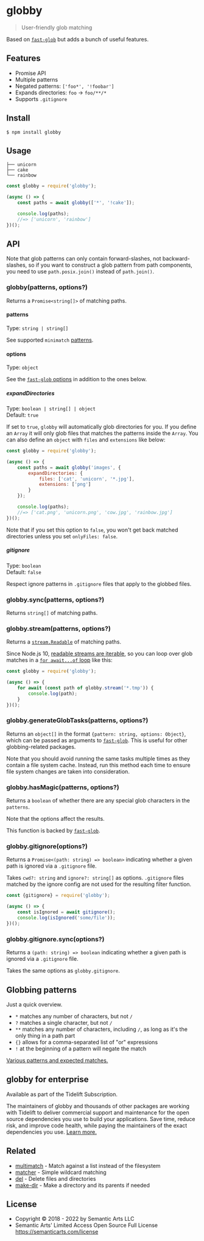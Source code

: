 # globby

> User-friendly glob matching

Based on [`fast-glob`](https://github.com/mrmlnc/fast-glob) but adds a bunch of useful features.

## Features

- Promise API
- Multiple patterns
- Negated patterns: `['foo*', '!foobar']`
- Expands directories: `foo` → `foo/**/*`
- Supports `.gitignore`

## Install

```
$ npm install globby
```

## Usage

```
├── unicorn
├── cake
└── rainbow
```

```js
const globby = require('globby');

(async () => {
	const paths = await globby(['*', '!cake']);

	console.log(paths);
	//=> ['unicorn', 'rainbow']
})();
```

## API

Note that glob patterns can only contain forward-slashes, not backward-slashes, so if you want to construct a glob pattern from path components, you need to use `path.posix.join()` instead of `path.join()`.

### globby(patterns, options?)

Returns a `Promise<string[]>` of matching paths.

#### patterns

Type: `string | string[]`

See supported `minimatch` [patterns](https://github.com/isaacs/minimatch#usage).

#### options

Type: `object`

See the [`fast-glob` options](https://github.com/mrmlnc/fast-glob#options-3) in addition to the ones below.

##### expandDirectories

Type: `boolean | string[] | object`\
Default: `true`

If set to `true`, `globby` will automatically glob directories for you. If you define an `Array` it will only glob files that matches the patterns inside the `Array`. You can also define an `object` with `files` and `extensions` like below:

```js
const globby = require('globby');

(async () => {
	const paths = await globby('images', {
		expandDirectories: {
			files: ['cat', 'unicorn', '*.jpg'],
			extensions: ['png']
		}
	});

	console.log(paths);
	//=> ['cat.png', 'unicorn.png', 'cow.jpg', 'rainbow.jpg']
})();
```

Note that if you set this option to `false`, you won't get back matched directories unless you set `onlyFiles: false`.

##### gitignore

Type: `boolean`\
Default: `false`

Respect ignore patterns in `.gitignore` files that apply to the globbed files.

### globby.sync(patterns, options?)

Returns `string[]` of matching paths.

### globby.stream(patterns, options?)

Returns a [`stream.Readable`](https://nodejs.org/api/stream.html#stream_readable_streams) of matching paths.

Since Node.js 10, [readable streams are iterable](https://nodejs.org/api/stream.html#stream_readable_symbol_asynciterator), so you can loop over glob matches in a [`for await...of` loop](https://developer.mozilla.org/en-US/docs/Web/JavaScript/Reference/Statements/for-await...of) like this:

```js
const globby = require('globby');

(async () => {
	for await (const path of globby.stream('*.tmp')) {
		console.log(path);
	}
})();
```

### globby.generateGlobTasks(patterns, options?)

Returns an `object[]` in the format `{pattern: string, options: Object}`, which can be passed as arguments to [`fast-glob`](https://github.com/mrmlnc/fast-glob). This is useful for other globbing-related packages.

Note that you should avoid running the same tasks multiple times as they contain a file system cache. Instead, run this method each time to ensure file system changes are taken into consideration.

### globby.hasMagic(patterns, options?)

Returns a `boolean` of whether there are any special glob characters in the `patterns`.

Note that the options affect the results.

This function is backed by [`fast-glob`](https://github.com/mrmlnc/fast-glob#isdynamicpatternpattern-options).

### globby.gitignore(options?)

Returns a `Promise<(path: string) => boolean>` indicating whether a given path is ignored via a `.gitignore` file.

Takes `cwd?: string` and `ignore?: string[]` as options. `.gitignore` files matched by the ignore config are not used for the resulting filter function.

```js
const {gitignore} = require('globby');

(async () => {
	const isIgnored = await gitignore();
	console.log(isIgnored('some/file'));
})();
```

### globby.gitignore.sync(options?)

Returns a `(path: string) => boolean` indicating whether a given path is ignored via a `.gitignore` file.

Takes the same options as `globby.gitignore`.

## Globbing patterns

Just a quick overview.

- `*` matches any number of characters, but not `/`
- `?` matches a single character, but not `/`
- `**` matches any number of characters, including `/`, as long as it's the only thing in a path part
- `{}` allows for a comma-separated list of "or" expressions
- `!` at the beginning of a pattern will negate the match

[Various patterns and expected matches.](https://github.com/sindresorhus/multimatch/blob/main/test/test.js)

## globby for enterprise

Available as part of the Tidelift Subscription.

The maintainers of globby and thousands of other packages are working with Tidelift to deliver commercial support and maintenance for the open source dependencies you use to build your applications. Save time, reduce risk, and improve code health, while paying the maintainers of the exact dependencies you use. [Learn more.](https://tidelift.com/subscription/pkg/npm-globby?utm_source=npm-globby&utm_medium=referral&utm_campaign=enterprise&utm_term=repo)

## Related

- [multimatch](https://github.com/sindresorhus/multimatch) - Match against a list instead of the filesystem
- [matcher](https://github.com/sindresorhus/matcher) - Simple wildcard matching
- [del](https://github.com/sindresorhus/del) - Delete files and directories
- [make-dir](https://github.com/sindresorhus/make-dir) - Make a directory and its parents if needed

## License

- Copyright © 2018 - 2022 by Semantic Arts LLC
- Semantic Arts' Limited Access Open Source Full License https://semanticarts.com/license
